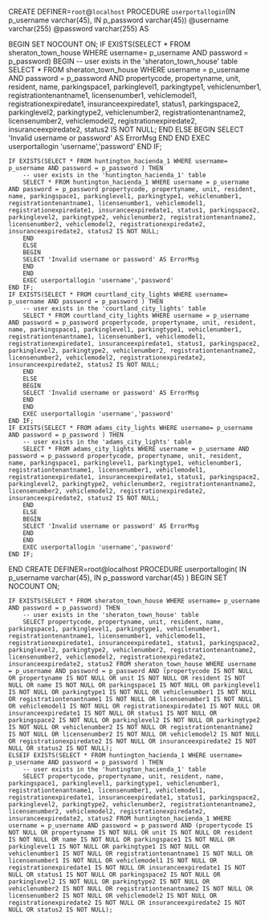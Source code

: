 CREATE DEFINER=`root`@`localhost` PROCEDURE `userportallogin`(IN p_username varchar(45), IN p_password varchar(45))
@username varchar(255)
@password varchar(255)
AS

BEGIN
SET NOCOUNT ON;
    IF EXISTS(SELECT * FROM sheraton_town_house WHERE username= p_username AND password = p_password) 
    BEGIN
        -- user exists in the 'sheraton_town_house' table
        SELECT * FROM sheraton_town_house WHERE username = p_username AND password = p_password AND propertycode, propertyname, unit, resident, name, parkingspace1, parkinglevel1, parkingtype1, vehiclenumber1, registrationtenantname1, licensenumber1, vehiclemodel1, registrationexpiredate1, insuranceexpiredate1, status1, parkingspace2, parkinglevel2, parkingtype2, vehiclenumber2, registrationtenantname2, licensenumber2, vehiclemodel2, registrationexpiredate2, insuranceexpiredate2, status2 IS NOT NULL;
        END
        ELSE
        BEGIN
        SELECT 'Invalid username or password' AS ErrorMsg
        END
        END
        EXEC userportallogin 'username','password'
    END IF;
    
    IF EXISTS(SELECT * FROM huntington_hacienda_1 WHERE username= p_username AND password = p_password ) THEN
        -- user exists in the 'huntington_hacienda_1' table
        SELECT * FROM huntington_hacienda_1 WHERE username = p_username AND password = p_password propertycode, propertyname, unit, resident, name, parkingspace1, parkinglevel1, parkingtype1, vehiclenumber1, registrationtenantname1, licensenumber1, vehiclemodel1, registrationexpiredate1, insuranceexpiredate1, status1, parkingspace2, parkinglevel2, parkingtype2, vehiclenumber2, registrationtenantname2, licensenumber2, vehiclemodel2, registrationexpiredate2, insuranceexpiredate2, status2 IS NOT NULL;
        END
        ELSE
        BEGIN
        SELECT 'Invalid username or password' AS ErrorMsg
        END
        END
        EXEC userportallogin 'username','password'
    END IF;
    IF EXISTS(SELECT * FROM courtland_city_lights WHERE username= p_username AND password = p_password ) THEN
        -- user exists in the 'courtland_city_lights' table
        SELECT * FROM courtland_city_lights WHERE username = p_username AND password = p_password propertycode, propertyname, unit, resident, name, parkingspace1, parkinglevel1, parkingtype1, vehiclenumber1, registrationtenantname1, licensenumber1, vehiclemodel1, registrationexpiredate1, insuranceexpiredate1, status1, parkingspace2, parkinglevel2, parkingtype2, vehiclenumber2, registrationtenantname2, licensenumber2, vehiclemodel2, registrationexpiredate2, insuranceexpiredate2, status2 IS NOT NULL;
        END
        ELSE
        BEGIN
        SELECT 'Invalid username or password' AS ErrorMsg
        END
        END
        EXEC userportallogin 'username','password'
    END IF;
    IF EXISTS(SELECT * FROM adams_city_lights WHERE username= p_username AND password = p_password ) THEN
        -- user exists in the 'adams_city_lights' table
        SELECT * FROM adams_city_lights WHERE username = p_username AND password = p_password propertycode, propertyname, unit, resident, name, parkingspace1, parkinglevel1, parkingtype1, vehiclenumber1, registrationtenantname1, licensenumber1, vehiclemodel1, registrationexpiredate1, insuranceexpiredate1, status1, parkingspace2, parkinglevel2, parkingtype2, vehiclenumber2, registrationtenantname2, licensenumber2, vehiclemodel2, registrationexpiredate2, insuranceexpiredate2, status2 IS NOT NULL;
        END
        ELSE
        BEGIN
        SELECT 'Invalid username or password' AS ErrorMsg
        END
        END
        EXEC userportallogin 'username','password'
    END IF;

END
CREATE DEFINER=root@localhost PROCEDURE userportallogin(
    IN p_username varchar(45), 
    IN p_password varchar(45)
)
BEGIN 
    SET NOCOUNT ON; 
    
    IF EXISTS(SELECT * FROM sheraton_town_house WHERE username= p_username AND password = p_password) THEN
        -- user exists in the 'sheraton_town_house' table
        SELECT propertycode, propertyname, unit, resident, name, parkingspace1, parkinglevel1, parkingtype1, vehiclenumber1, registrationtenantname1, licensenumber1, vehiclemodel1, registrationexpiredate1, insuranceexpiredate1, status1, parkingspace2, parkinglevel2, parkingtype2, vehiclenumber2, registrationtenantname2, licensenumber2, vehiclemodel2, registrationexpiredate2, insuranceexpiredate2, status2 FROM sheraton_town_house WHERE username = p_username AND password = p_password AND (propertycode IS NOT NULL OR propertyname IS NOT NULL OR unit IS NOT NULL OR resident IS NOT NULL OR name IS NOT NULL OR parkingspace1 IS NOT NULL OR parkinglevel1 IS NOT NULL OR parkingtype1 IS NOT NULL OR vehiclenumber1 IS NOT NULL OR registrationtenantname1 IS NOT NULL OR licensenumber1 IS NOT NULL OR vehiclemodel1 IS NOT NULL OR registrationexpiredate1 IS NOT NULL OR insuranceexpiredate1 IS NOT NULL OR status1 IS NOT NULL OR parkingspace2 IS NOT NULL OR parkinglevel2 IS NOT NULL OR parkingtype2 IS NOT NULL OR vehiclenumber2 IS NOT NULL OR registrationtenantname2 IS NOT NULL OR licensenumber2 IS NOT NULL OR vehiclemodel2 IS NOT NULL OR registrationexpiredate2 IS NOT NULL OR insuranceexpiredate2 IS NOT NULL OR status2 IS NOT NULL);
    ELSEIF EXISTS(SELECT * FROM huntington_hacienda_1 WHERE username= p_username AND password = p_password ) THEN
        -- user exists in the 'huntington_hacienda_1' table
        SELECT propertycode, propertyname, unit, resident, name, parkingspace1, parkinglevel1, parkingtype1, vehiclenumber1, registrationtenantname1, licensenumber1, vehiclemodel1, registrationexpiredate1, insuranceexpiredate1, status1, parkingspace2, parkinglevel2, parkingtype2, vehiclenumber2, registrationtenantname2, licensenumber2, vehiclemodel2, registrationexpiredate2, insuranceexpiredate2, status2 FROM huntington_hacienda_1 WHERE username = p_username AND password = p_password AND (propertycode IS NOT NULL OR propertyname IS NOT NULL OR unit IS NOT NULL OR resident IS NOT NULL OR name IS NOT NULL OR parkingspace1 IS NOT NULL OR parkinglevel1 IS NOT NULL OR parkingtype1 IS NOT NULL OR vehiclenumber1 IS NOT NULL OR registrationtenantname1 IS NOT NULL OR licensenumber1 IS NOT NULL OR vehiclemodel1 IS NOT NULL OR registrationexpiredate1 IS NOT NULL OR insuranceexpiredate1 IS NOT NULL OR status1 IS NOT NULL OR parkingspace2 IS NOT NULL OR parkinglevel2 IS NOT NULL OR parkingtype2 IS NOT NULL OR vehiclenumber2 IS NOT NULL OR registrationtenantname2 IS NOT NULL OR licensenumber2 IS NOT NULL OR vehiclemodel2 IS NOT NULL OR registrationexpiredate2 IS NOT NULL OR insuranceexpiredate2 IS NOT NULL OR status2 IS NOT NULL);
